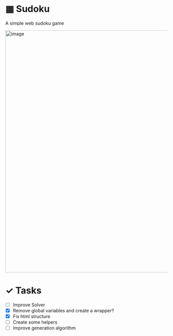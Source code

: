 # ▦ Sudoku
A simple web sudoku game

<img width="607" height="754" alt="image" src="https://github.com/user-attachments/assets/53754ce3-c590-479c-a71f-8088f2725f76" />

# ✓ Tasks
- [ ] Improve Solver
- [X] Remove global variables and create a wrapper?
- [X] Fix html structure
- [ ] Create some helpers
- [ ] Improve generation algorithm
